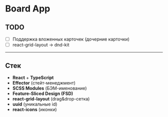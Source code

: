 # Board App

## TODO

- [ ] Поддержка вложенных карточек (дочерние карточки)
- [ ] react-grid-layout -> dnd-kit

---

## Стек

- **React** + **TypeScript**
- **Effector** (стейт-менеджмент)
- **SCSS Modules** (БЭМ-именование)
- **Feature-Sliced Design (FSD)**
- **react-grid-layout** (drag&drop-сетка)
- **uuid** (уникальные id)
- **react-icons** (иконки)